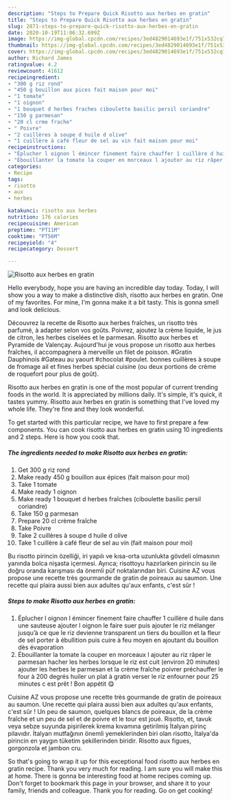 ```yaml
---
description: "Steps to Prepare Quick Risotto aux herbes en gratin"
title: "Steps to Prepare Quick Risotto aux herbes en gratin"
slug: 2871-steps-to-prepare-quick-risotto-aux-herbes-en-gratin
date: 2020-10-19T11:06:32.699Z
image: https://img-global.cpcdn.com/recipes/3ed4829014693e1f/751x532cq70/risotto-aux-herbes-en-gratin-photo-principale-de-la-recette.jpg
thumbnail: https://img-global.cpcdn.com/recipes/3ed4829014693e1f/751x532cq70/risotto-aux-herbes-en-gratin-photo-principale-de-la-recette.jpg
cover: https://img-global.cpcdn.com/recipes/3ed4829014693e1f/751x532cq70/risotto-aux-herbes-en-gratin-photo-principale-de-la-recette.jpg
author: Richard James
ratingvalue: 4.2
reviewcount: 41612
recipeingredient:
- "300 g riz rond"
- "450 g bouillon aux pices fait maison pour moi"
- "1 tomate"
- "1 oignon"
- "1 bouquet d herbes fraches ciboulette basilic persil coriandre"
- "150 g parmesan"
- "20 cl crme frache"
- " Poivre"
- "2 cuillères à soupe d huile d olive"
- "1 cuillère à café fleur de sel au vin fait maison pour moi"
recipeinstructions:
- "Éplucher l oignon l émincer finement faire chauffer 1 cuillère d huile dans une sauteuse ajouter l oignon le faire suer puis ajouter le riz mélanger jusqu’à ce que le riz devienne transparent un tiers du bouillon et la fleur de sel porter à ébullition puis cuire à feu moyen en ajoutant du bouillon dès évaporation"
- "Ébouillanter la tomate la couper en morceaux l ajouter au riz râper le parmesan hacher les herbes lorsque le riz est cuit (environ 20 minutes) ajouter les herbes le parmesan et la crème fraîche poivrer préchauffer le four à 200 degrés huiler un plat à gratin verser le riz enfourner pour 25 minutes c est prêt ! Bon appétit 😋"
categories:
- Recipe
tags:
- risotto
- aux
- herbes

katakunci: risotto aux herbes 
nutrition: 176 calories
recipecuisine: American
preptime: "PT11M"
cooktime: "PT56M"
recipeyield: "4"
recipecategory: Dessert

---
```



![Risotto aux herbes en gratin](https://img-global.cpcdn.com/recipes/3ed4829014693e1f/751x532cq70/risotto-aux-herbes-en-gratin-photo-principale-de-la-recette.jpg)

Hello everybody, hope you are having an incredible day today. Today, I will show you a way to make a distinctive dish, risotto aux herbes en gratin. One of my favorites. For mine, I'm gonna make it a bit tasty. This is gonna smell and look delicious.

Découvrez la recette de Risotto aux herbes fraîches, un risotto très parfumé, à adapter selon vos goûts. Poivrez, ajoutez la crème liquide, le jus de citron, les herbes ciselées et le parmesan. Risotto aux herbes et Pyramide de Valençay. Aujourd&#39;hui je vous propose un risotto aux herbes fraîches, il accompagnera à merveille un filet de poisson. #Gratin Dauphinois #Gateau au yaourt #chocolat #poulet. bonnes cuillères à soupe de fromage ail et fines herbes spécial cuisine (ou deux portions de crème de roquefort pour plus de goût).

Risotto aux herbes en gratin is one of the most popular of current trending foods in the world. It is appreciated by millions daily. It's simple, it's quick, it tastes yummy. Risotto aux herbes en gratin is something that I've loved my whole life. They're fine and they look wonderful.


To get started with this particular recipe, we have to first prepare a few components. You can cook risotto aux herbes en gratin using 10 ingredients and 2 steps. Here is how you cook that.

<!--inarticleads1-->

##### The ingredients needed to make Risotto aux herbes en gratin:

1. Get 300 g riz rond
1. Make ready 450 g bouillon aux épices (fait maison pour moi)
1. Take 1 tomate
1. Make ready 1 oignon
1. Make ready 1 bouquet d herbes fraîches (ciboulette basilic persil coriandre)
1. Take 150 g parmesan
1. Prepare 20 cl crème fraîche
1. Take  Poivre
1. Take 2 cuillères à soupe d huile d olive
1. Take 1 cuillère à café fleur de sel au vin (fait maison pour moi)


Bu risotto pirincin özelliği, iri yapılı ve kısa-orta uzunlukta gövdeli olmasının yanında bolca nişasta içermesi. Ayrıca; risottoyu hazırlarken pirincin su ile doğru oranda karışması da önemli püf noktalarından biri. Cuisine AZ vous propose une recette très gourmande de gratin de poireaux au saumon. Une recette qui plaira aussi bien aux adultes qu&#39;aux enfants, c&#39;est sûr ! 

<!--inarticleads2-->

##### Steps to make Risotto aux herbes en gratin:

1. Éplucher l oignon l émincer finement faire chauffer 1 cuillère d huile dans une sauteuse ajouter l oignon le faire suer puis ajouter le riz mélanger jusqu’à ce que le riz devienne transparent un tiers du bouillon et la fleur de sel porter à ébullition puis cuire à feu moyen en ajoutant du bouillon dès évaporation
1. Ébouillanter la tomate la couper en morceaux l ajouter au riz râper le parmesan hacher les herbes lorsque le riz est cuit (environ 20 minutes) ajouter les herbes le parmesan et la crème fraîche poivrer préchauffer le four à 200 degrés huiler un plat à gratin verser le riz enfourner pour 25 minutes c est prêt ! Bon appétit 😋


Cuisine AZ vous propose une recette très gourmande de gratin de poireaux au saumon. Une recette qui plaira aussi bien aux adultes qu&#39;aux enfants, c&#39;est sûr ! Un peu de saumon, quelques blancs de poireaux, de la crème fraîche et un peu de sel et de poivre et le tour est joué. Risotto, et, tavuk veya sebze suyunda pişirilerek krema kıvamına getirilmiş İtalyan pirinç pilavıdır. İtalyan mutfağının önemli yemeklerinden biri olan risotto, İtalya&#39;da pirincin en yaygın tüketim şekillerinden biridir. Risotto aux figues, gorgonzola et jambon cru. 

So that's going to wrap it up for this exceptional food risotto aux herbes en gratin recipe. Thank you very much for reading. I am sure you will make this at home. There is gonna be interesting food at home recipes coming up. Don't forget to bookmark this page in your browser, and share it to your family, friends and colleague. Thank you for reading. Go on get cooking!
